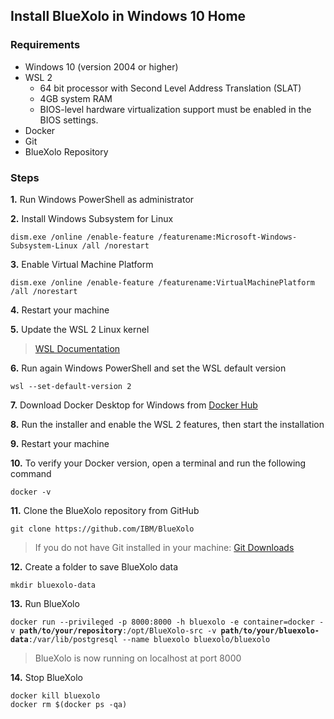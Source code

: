 ## Install BlueXolo in Windows 10 Home

### Requirements
* Windows 10 (version 2004 or higher)
* WSL 2
  - 64 bit processor with Second Level Address Translation (SLAT)
  - 4GB system RAM
  - BIOS-level hardware virtualization support must be enabled in the BIOS settings.
* Docker
* Git
* BlueXolo Repository

### Steps
**1.** Run Windows PowerShell as administrator

**2.** Install Windows Subsystem for Linux
```
dism.exe /online /enable-feature /featurename:Microsoft-Windows-Subsystem-Linux /all /norestart
```

**3.** Enable Virtual Machine Platform
```
dism.exe /online /enable-feature /featurename:VirtualMachinePlatform /all /norestart
```

**4.** Restart your machine

**5.** Update the WSL 2 Linux kernel
>  [WSL Documentation]

**6.** Run again Windows PowerShell and set the WSL default version
```
wsl --set-default-version 2
```

**7.** Download Docker Desktop for Windows from [Docker Hub]

**8.** Run the installer and enable the WSL 2 features, then start the installation

**9.** Restart your machine

**10.** To verify your Docker version, open a terminal and run the following command
```
docker -v
```

**11.** Clone the BlueXolo repository from GitHub
```
git clone https://github.com/IBM/BlueXolo
```
> If you do not have Git installed in your machine: [Git Downloads]

**12.** Create a folder to save BlueXolo data
```
mkdir bluexolo-data
```

**13.** Run BlueXolo
<pre><code>docker run --privileged -p 8000:8000 -h bluexolo -e container=docker -v <b>path/to/your/repository</b>:/opt/BlueXolo-src -v <b>path/to/your/bluexolo-data</b>:/var/lib/postgresql --name bluexolo bluexolo/bluexolo </code></pre>
> BlueXolo is now running on localhost at port 8000

**14.** Stop BlueXolo
```
docker kill bluexolo
docker rm $(docker ps -qa)
```

[WSL Documentation]: https://docs.microsoft.com/en-us/windows/wsl/wsl2-kernel
[Docker Hub]: https://hub.docker.com/editions/community/docker-ce-desktop-windows/
[Git Downloads]: https://git-scm.com/downloads